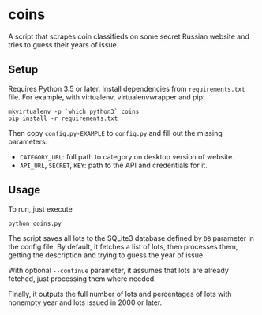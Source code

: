 coins
=====
A script that scrapes coin classifieds on some secret Russian website and tries to guess their years of issue.

Setup
-----
Requires Python 3.5 or later. Install dependencies from `requirements.txt` file. For example, with virtualenv, virtualenvwrapper and pip:

```
mkvirtualenv -p `which python3` coins
pip install -r requirements.txt
```

Then copy `config.py-EXAMPLE` to `config.py` and fill out the missing parameters:
* `CATEGORY_URL`: full path to category on desktop version of website.
* `API_URL`, `SECRET`, `KEY`: path to the API and credentials for it.

Usage
-----
To run, just execute
```
python coins.py
```
The script saves all lots to the SQLite3 database defined by `DB` parameter in the config file. By default, it fetches a list of lots, then processes them, getting the description and trying to guess the year of issue. 

With optional `--continue` parameter, it assumes that lots are already fetched, just processing them where needed. 

Finally, it outputs the full number of lots and percentages of lots with nonempty year and lots issued in 2000 or later.
